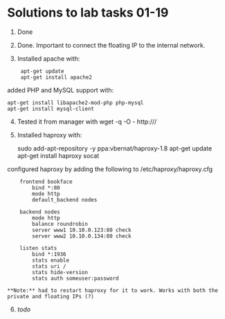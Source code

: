 # Solutions to lab tasks 01-19

1. Done
2. Done. Important to connect the floating IP to the internal network.
3. Installed apache with:

        apt-get update
        apt-get install apache2

added PHP and MySQL support with:

    apt-get install libapache2-mod-php php-mysql
    apt-get install mysql-client

4. Tested it from manager with wget -q -O - http://<manager-ip>/
5. Installed haproxy with:

    sudo add-apt-repository -y ppa:vbernat/haproxy-1.8
    apt-get update
    apt-get install haproxy socat

configured haproxy by adding the following to /etc/haproxy/haproxy.cfg

        frontend bookface
            bind *:80
            mode http
            default_backend nodes

        backend nodes
            mode http
            balance roundrobin
            server www1 10.10.0.123:80 check
            server www2 10.10.0.134:80 check

        listen stats
            bind *:1936
            stats enable
            stats uri /
            stats hide-version
            stats auth someuser:password

    **Note:** had to restart haproxy for it to work. Works with both the private and floating IPs (?)

6. *todo*
